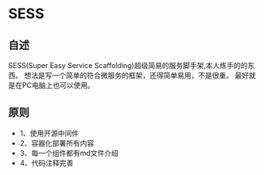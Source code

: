 # SESS

## 自述
SESS(Super Easy Service Scaffolding)超级简易的服务脚手架,本人练手的的东西。 
想法是写一个简单的符合微服务的框架，还得简单易用，不是很重。
最好就是在PC电脑上也可以使用。
## 原则
- 1、使用开源中间件
- 2、容器化部署所有内容
- 3、每一个组件都有md文件介绍
- 4、代码注释完善